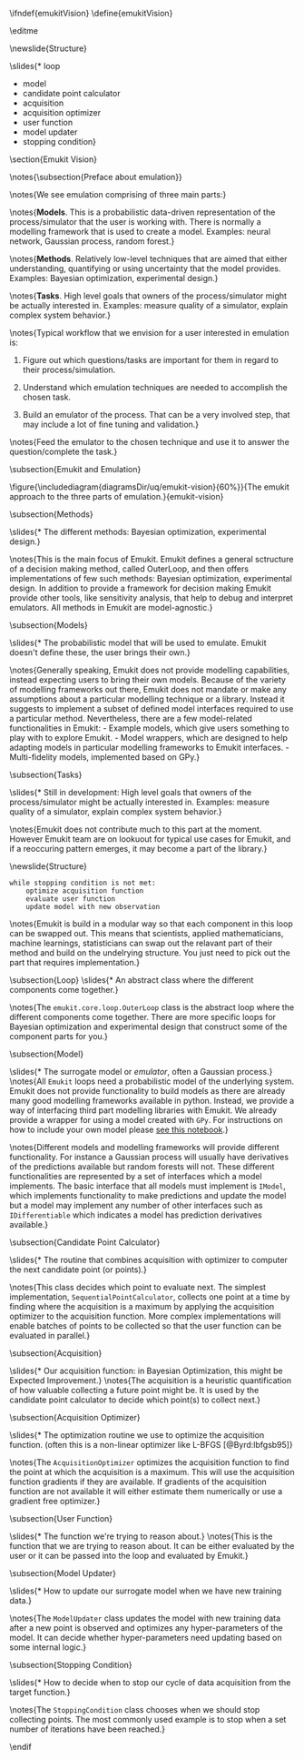 \ifndef{emukitVision}
\define{emukitVision}

\editme

\newslide{Structure}

\slides{* loop
* model
* candidate point calculator
* acquisition
* acquisition optimizer
* user function
* model updater
* stopping condition}

\section{Emukit Vision}

\notes{\subsection{Preface about emulation}}

\notes{We see emulation comprising of three main parts:}

\notes{**Models**. This is a probabilistic data-driven representation of the process/simulator that the user is working with. There is normally a modelling framework that is used to create a model. Examples: neural network, Gaussian process, random forest.}

\notes{**Methods**. Relatively low-level techniques that are aimed that either understanding, quantifying or using uncertainty that the model provides. Examples: Bayesian optimization, experimental design.}

\notes{**Tasks**. High level goals that owners of the process/simulator might be actually interested in. Examples: measure quality of a simulator, explain complex system behavior.}

\notes{Typical workflow that we envision for a user interested in emulation is:

1. Figure out which questions/tasks are important for them in regard to their process/simulation.

2. Understand which emulation techniques are needed to accomplish the chosen task.

3. Build an emulator of the process. That can be a very involved step, that may include a lot of fine tuning and validation.}

\notes{Feed the emulator to the chosen technique and use it to answer the question/complete the task.}

\subsection{Emukit and Emulation}

\figure{\includediagram{diagramsDir/uq/emukit-vision}{60%}}{The emukit approach to the three parts of emulation.}{emukit-vision}

\subsection{Methods}

\slides{* The different methods: Bayesian optimization, experimental design.}

\notes{This is the main focus of Emukit. Emukit defines a general sctructure of a decision making method, called OuterLoop, and then offers implementations of few such methods: Bayesian optimization, experimental design. In addition to provide a framework for decision making Emukit provide other tools, like sensitivity analysis, that help to debug and interpret emulators. All methods in Emukit are model-agnostic.}

\subsection{Models}

\slides{* The probabilistic model that will be used to emulate. Emukit doesn't define these, the user brings their own.}

\notes{Generally speaking, Emukit does not provide modelling capabilities, instead expecting users to bring their own models. Because of the variety of modelling frameworks out there, Emukit does not mandate or make any assumptions about a particular modelling technique or a library. Instead it suggests to implement a subset of defined model interfaces required to use a particular method. Nevertheless, there are a few model-related functionalities in Emukit: - Example models, which give users something to play with to explore Emukit. - Model wrappers, which are designed to help adapting models in particular modelling frameworks to Emukit interfaces. - Multi-fidelity models, implemented based on GPy.}

\subsection{Tasks}

\slides{* Still in development: High level goals that owners of the process/simulator might be actually interested in. Examples: measure quality of a simulator, explain complex system behavior.}

\notes{Emukit does not contribute much to this part at the moment. However Emukit team are on lookuout for typical use cases for Emukit, and if a reoccuring pattern emerges, it may become a part of the library.}

\newslide{Structure}

```
while stopping condition is not met:
    optimize acquisition function
    evaluate user function
    update model with new observation
```

\notes{Emukit is build in a modular way so that each component in this loop can be swapped out. This means that scientists, applied mathematicians, machine learnings, statisticians can swap out the relavant part of their method and build on the undelrying structure. You just need to pick out the part that requires implementation.}

\subsection{Loop}
\slides{* An abstract class where the different components come together.}

\notes{The ```emukit.core.loop.OuterLoop``` class is the abstract loop where the different components come together. There are more specific loops for Bayesian optimization and experimental design that construct some of the component parts for you.}

\subsection{Model}

\slides{* The surrogate model or *emulator*, often a Gaussian process.}
\notes{All `Emukit` loops need a probabilistic model of the underlying system. Emukit does not provide functionality to build models as there are already many good modelling frameworks available in python. Instead, we provide a way of interfacing third part modelling libraries with Emukit. We already provide a wrapper for using a model created with `GPy`. For instructions on how to include your own model please [see this notebook](https://emukit.readthedocs.io/en/latest/notebooks/Emukit-tutorial-custom-model.html).}

\notes{Different models and modelling frameworks will provide different functionality. For instance a Gaussian process will usually have derivatives of the predictions available but random forests will not. These different functionalities are represented by a set of interfaces which a model implements. The basic interface that all models must implement is `IModel`, which implements functionality to make predictions and update the model but a model may implement any number of other interfaces such as `IDifferentiable` which indicates a model has prediction derivatives available.}

\subsection{Candidate Point Calculator}

\slides{* The routine that combines acquisition with optimizer to computer the next candidate point (or points).}

\notes{This class decides which point to evaluate next. The simplest implementation, `SequentialPointCalculator`, collects one point at a time by finding where the acquisition is a maximum by applying the acquisition optimizer to the acquisition function. More complex implementations will enable batches of points to be collected so that the user function can be evaluated in parallel.}

\subsection{Acquisition}

\slides{* Our acquisition function: in Bayesian Optimization, this might be Expected Improvement.}
\notes{The acquisition is a heuristic quantification of how valuable collecting a future point might be. It is used by the candidate point calculator to decide which point(s) to collect next.}

\subsection{Acquisition Optimizer}

\slides{* The optimization routine we use to optimize the acquisition function. (often this is a non-linear optimizer like L-BFGS [@Byrd:lbfgsb95]}

\notes{The `AcquisitionOptimizer` optimizes the acquisition function to find the point at which the acquisition is a maximum. This will use the acquisition function gradients if they are available. If gradients of the acquisition function are not available it will either estimate them numerically or use a gradient free optimizer.}

\subsection{User Function}

\slides{* The function we're trying to reason about.}
\notes{This is the function that we are trying to reason about. It can be either evaluated by the user or it can be passed into the loop and evaluated by Emukit.}

\subsection{Model Updater}

\slides{* How to update our surrogate model when we have new training data.}

\notes{The `ModelUpdater` class updates the model with new training data after a new point is observed and optimizes any hyper-parameters of the model. It can decide whether hyper-parameters need updating based on some internal logic.}

\subsection{Stopping Condition}

\slides{* How to decide when to stop our cycle of data acquisition from the target function.}

\notes{The `StoppingCondition` class chooses when we should stop collecting points. The most commonly used example is to stop when a set number of iterations have been reached.}

\endif
